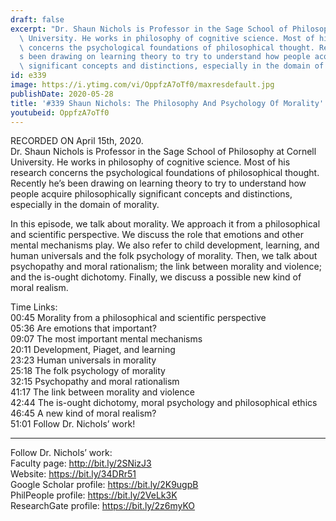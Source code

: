```yaml
---
draft: false
excerpt: "Dr. Shaun Nichols is Professor in the Sage School of Philosophy at Cornell\
  \ University. He works in philosophy of cognitive science. Most of his research\
  \ concerns the psychological foundations of philosophical thought. Recently he\u2019\
  s been drawing on learning theory to try to understand how people acquire philosophically\
  \ significant concepts and distinctions, especially in the domain of morality."
id: e339
image: https://i.ytimg.com/vi/OppfzA7oTf0/maxresdefault.jpg
publishDate: 2020-05-28
title: '#339 Shaun Nichols: The Philosophy And Psychology Of Morality'
youtubeid: OppfzA7oTf0
---
```

RECORDED ON April 15th, 2020.  
Dr. Shaun Nichols is Professor in the Sage School of Philosophy at Cornell University. He works in philosophy of cognitive science. Most of his research concerns the psychological foundations of philosophical thought. Recently he’s been drawing on learning theory to try to understand how people acquire philosophically significant concepts and distinctions, especially in the domain of morality.

In this episode, we talk about morality. We approach it from a philosophical and scientific perspective. We discuss the role that emotions and other mental mechanisms play. We also refer to child development, learning, and human universals and the folk psychology of morality. Then, we talk about psychopathy and moral rationalism; the link between morality and violence; and the is-ought dichotomy. Finally, we discuss a possible new kind of moral realism.

Time Links:  
00:45  Morality from a philosophical and scientific perspective  
05:36  Are emotions that important?  
09:07  The most important mental mechanisms  
20:11  Development, Piaget, and learning  
23:23  Human universals in morality  
25:18  The folk psychology of morality  
32:15  Psychopathy and moral rationalism  
41:17  The link between morality and violence  
42:44  The is-ought dichotomy, moral psychology and philosophical ethics  
46:45  A new kind of moral realism?  
51:01  Follow Dr. Nichols’ work!

---

Follow Dr. Nichols’ work:  
Faculty page: http://bit.ly/2SNizJ3  
Website: https://bit.ly/34DRr51  
Google Scholar profile: https://bit.ly/2K9ugpB  
PhilPeople profile: https://bit.ly/2VeLk3K  
ResearchGate profile: https://bit.ly/2z6myKO
